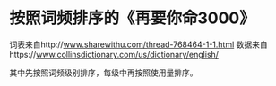 # 按照词频排序的《再要你命3000》
词表来自http://www.sharewithu.com/thread-768464-1-1.html
数据来自https://www.collinsdictionary.com/us/dictionary/english/

其中先按照词频级别排序，每级中再按照使用量排序。
